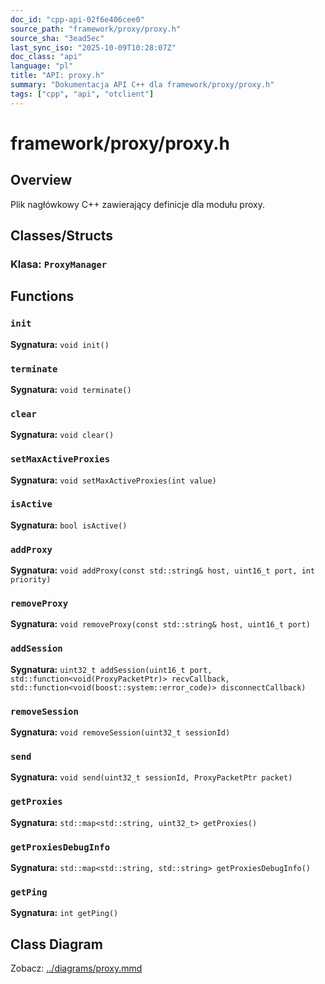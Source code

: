 ```yaml
---
doc_id: "cpp-api-02f6e406cee0"
source_path: "framework/proxy/proxy.h"
source_sha: "3ead5ec"
last_sync_iso: "2025-10-09T10:28:07Z"
doc_class: "api"
language: "pl"
title: "API: proxy.h"
summary: "Dokumentacja API C++ dla framework/proxy/proxy.h"
tags: ["cpp", "api", "otclient"]
---
```


# framework/proxy/proxy.h

## Overview

Plik nagłówkowy C++ zawierający definicje dla modułu proxy.

## Classes/Structs

### Klasa: `ProxyManager`

## Functions

### `init`

**Sygnatura:** `void init()`

### `terminate`

**Sygnatura:** `void terminate()`

### `clear`

**Sygnatura:** `void clear()`

### `setMaxActiveProxies`

**Sygnatura:** `void setMaxActiveProxies(int value)`

### `isActive`

**Sygnatura:** `bool isActive()`

### `addProxy`

**Sygnatura:** `void addProxy(const std::string& host, uint16_t port, int priority)`

### `removeProxy`

**Sygnatura:** `void removeProxy(const std::string& host, uint16_t port)`

### `addSession`

**Sygnatura:** `uint32_t addSession(uint16_t port, std::function<void(ProxyPacketPtr)> recvCallback, std::function<void(boost::system::error_code)> disconnectCallback)`

### `removeSession`

**Sygnatura:** `void removeSession(uint32_t sessionId)`

### `send`

**Sygnatura:** `void send(uint32_t sessionId, ProxyPacketPtr packet)`

### `getProxies`

**Sygnatura:** `std::map<std::string, uint32_t> getProxies()`

### `getProxiesDebugInfo`

**Sygnatura:** `std::map<std::string, std::string> getProxiesDebugInfo()`

### `getPing`

**Sygnatura:** `int getPing()`

## Class Diagram

Zobacz: [../diagrams/proxy.mmd](../diagrams/proxy.mmd)
